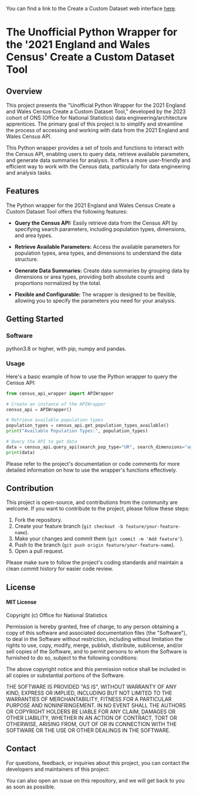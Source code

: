 You can find a link to the Create a Custom Dataset web interface [here]( https://www.ons.gov.uk/datasets/create).


# The Unofficial Python Wrapper for the '2021 England and Wales Census' Create a Custom Dataset Tool


## Overview

This project presents the "Unofficial Python Wrapper for the 2021 England and Wales Census Create a Custom Dataset Tool," developed by the 2023 cohort of ONS (Office for National Statistics) data engineering/architecture apprentices. The primary goal of this project is to simplify and streamline the process of accessing and working with data from the 2021 England and Wales Census API.

This Python wrapper provides a set of tools and functions to interact with the Census API, enabling users to query data, retrieve available parameters, and generate data summaries for analysis. It offers a more user-friendly and efficient way to work with the Census data, particularly for data engineering and analysis tasks.

## Features

The Python wrapper for the 2021 England and Wales Census Create a Custom Dataset Tool offers the following features:

- **Query the Census API:** Easily retrieve data from the Census API by specifying search parameters, including population types, dimensions, and area types.

- **Retrieve Available Parameters:** Access the available parameters for population types, area types, and dimensions to understand the data structure.

- **Generate Data Summaries:** Create data summaries by grouping data by dimensions or area types, providing both absolute counts and proportions normalized by the total.

- **Flexible and Configurable:** The wrapper is designed to be flexible, allowing you to specify the parameters you need for your analysis.

## Getting Started

### Software

python3.8 or higher, with pip, numpy and pandas.

### Usage

Here's a basic example of how to use the Python wrapper to query the Census API:

```python
from census_api_wrapper import APIWrapper

# Create an instance of the APIWrapper
census_api = APIWrapper()

# Retrieve available population types
population_types = census_api.get_population_types_available()
print("Available Population Types:", population_types)

# Query the API to get data
data = census_api.query_api(search_pop_type="UR", search_dimensions="age,sex", search_area_type="OA")
print(data)
```

Please refer to the project's documentation or code comments for more detailed information on how to use the wrapper's functions effectively.

## Contribution

This project is open-source, and contributions from the community are welcome. If you want to contribute to the project, please follow these steps:

1. Fork the repository.
2. Create your feature branch (`git checkout -b feature/your-feature-name`).
3. Make your changes and commit them (`git commit -m 'Add feature'`).
4. Push to the branch (`git push origin feature/your-feature-name`).
5. Open a pull request.

Please make sure to follow the project's coding standards and maintain a clean commit history for easier code review.

## License

#### MIT License

Copyright (c) Office for National Statistics

Permission is hereby granted, free of charge, to any person obtaining a copy of
this software and associated documentation files (the "Software"), to deal in
the Software without restriction, including without limitation the rights to
use, copy, modify, merge, publish, distribute, sublicense, and/or sell copies
of the Software, and to permit persons to whom the Software is furnished to do
so, subject to the following conditions:

The above copyright notice and this permission notice shall be included in all
copies or substantial portions of the Software.

THE SOFTWARE IS PROVIDED "AS IS", WITHOUT WARRANTY OF ANY KIND, EXPRESS OR
IMPLIED, INCLUDING BUT NOT LIMITED TO THE WARRANTIES OF MERCHANTABILITY,
FITNESS FOR A PARTICULAR PURPOSE AND NONINFRINGEMENT. IN NO EVENT SHALL THE
AUTHORS OR COPYRIGHT HOLDERS BE LIABLE FOR ANY CLAIM, DAMAGES OR OTHER
LIABILITY, WHETHER IN AN ACTION OF CONTRACT, TORT OR OTHERWISE, ARISING FROM,
OUT OF OR IN CONNECTION WITH THE SOFTWARE OR THE USE OR OTHER DEALINGS IN THE
SOFTWARE.

## Contact

For questions, feedback, or inquiries about this project, you can contact the developers and maintainers of this project:

You can also open an issue on this repository, and we will get back to you as soon as possible.


